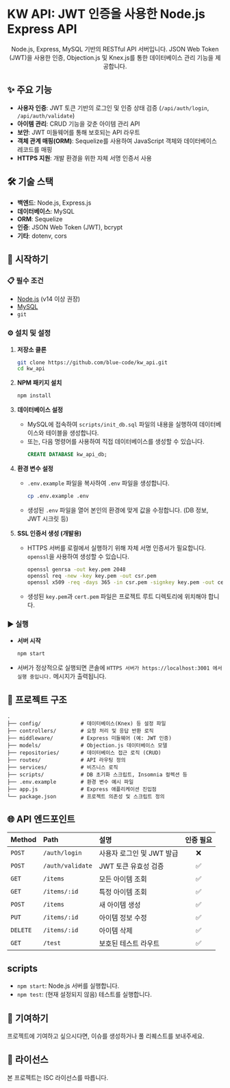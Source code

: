 # KW API: JWT 인증을 사용한 Node.js Express API

<div align="center">
  <p>Node.js, Express, MySQL 기반의 RESTful API 서버입니다. JSON Web Token (JWT)을 사용한 인증, Objection.js 및 Knex.js를 통한 데이터베이스 관리 기능을 제공합니다.</p>
</div>

## ✨ 주요 기능

-   **사용자 인증**: JWT 토큰 기반의 로그인 및 인증 상태 검증 (`/api/auth/login`, `/api/auth/validate`)
-   **아이템 관리**: CRUD 기능을 갖춘 아이템 관리 API
-   **보안**: JWT 미들웨어를 통해 보호되는 API 라우트
-   **객체 관계 매핑(ORM)**: Sequelize를 사용하여 JavaScript 객체와 데이터베이스 레코드를 매핑
-   **HTTPS 지원**: 개발 환경을 위한 자체 서명 인증서 사용

## 🛠️ 기술 스택

-   **백엔드**: Node.js, Express.js
-   **데이터베이스**: MySQL
-   **ORM**: Sequelize
-   **인증**: JSON Web Token (JWT), bcrypt
-   **기타**: dotenv, cors

## 🚀 시작하기

### 📋 필수 조건

-   [Node.js](https://nodejs.org/) (v14 이상 권장)
-   [MySQL](https://www.mysql.com/)
-   `git`

### ⚙️ 설치 및 설정

1.  **저장소 클론**
    ```bash
    git clone https://github.com/blue-code/kw_api.git
    cd kw_api
    ```

2.  **NPM 패키지 설치**
    ```bash
    npm install
    ```

3.  **데이터베이스 설정**
    -   MySQL에 접속하여 `scripts/init_db.sql` 파일의 내용을 실행하여 데이터베이스와 테이블을 생성합니다.
    -   또는, 다음 명령어를 사용하여 직접 데이터베이스를 생성할 수 있습니다.
        ```sql
        CREATE DATABASE kw_api_db;
        ```

4.  **환경 변수 설정**
    -   `.env.example` 파일을 복사하여 `.env` 파일을 생성합니다.
        ```bash
        cp .env.example .env
        ```
    -   생성된 `.env` 파일을 열어 본인의 환경에 맞게 값을 수정합니다. (DB 정보, JWT 시크릿 등)

5.  **SSL 인증서 생성 (개발용)**
    -   HTTPS 서버를 로컬에서 실행하기 위해 자체 서명 인증서가 필요합니다. `openssl`을 사용하여 생성할 수 있습니다.
        ```bash
        openssl genrsa -out key.pem 2048
        openssl req -new -key key.pem -out csr.pem
        openssl x509 -req -days 365 -in csr.pem -signkey key.pem -out cert.pem
        ```
    -   생성된 `key.pem`과 `cert.pem` 파일은 프로젝트 루트 디렉토리에 위치해야 합니다.

### ▶️ 실행

-   **서버 시작**
    ```bash
    npm start
    ```
-   서버가 정상적으로 실행되면 콘솔에 `HTTPS 서버가 https://localhost:3001 에서 실행 중입니다.` 메시지가 출력됩니다.

## 📁 프로젝트 구조

```
.
├── config/             # 데이터베이스(Knex) 등 설정 파일
├── controllers/        # 요청 처리 및 응답 반환 로직
├── middleware/         # Express 미들웨어 (예: JWT 인증)
├── models/             # Objection.js 데이터베이스 모델
├── repositories/       # 데이터베이스 접근 로직 (CRUD)
├── routes/             # API 라우팅 정의
├── services/           # 비즈니스 로직
├── scripts/            # DB 초기화 스크립트, Insomnia 컬렉션 등
├── .env.example        # 환경 변수 예시 파일
├── app.js              # Express 애플리케이션 진입점
└── package.json        # 프로젝트 의존성 및 스크립트 정의
```

## 🌐 API 엔드포인트

| Method | Path                  | 설명                     | 인증 필요 |
| :----- | :-------------------- | :----------------------- | :-------: |
| `POST` | `/auth/login`         | 사용자 로그인 및 JWT 발급 |     ❌     |
| `POST` | `/auth/validate`      | JWT 토큰 유효성 검증     |     ✅     |
| `GET`  | `/items`              | 모든 아이템 조회         |     ✅     |
| `GET`  | `/items/:id`          | 특정 아이템 조회         |     ✅     |
| `POST` | `/items`              | 새 아이템 생성           |     ✅     |
| `PUT`  | `/items/:id`          | 아이템 정보 수정         |     ✅     |
| `DELETE`| `/items/:id`         | 아이템 삭제              |     ✅     |
| `GET`  | `/test`               | 보호된 테스트 라우트     |     ✅     |

## scripts

-   `npm start`: Node.js 서버를 실행합니다.
-   `npm test`: (현재 설정되지 않음) 테스트를 실행합니다.

## 🤝 기여하기

프로젝트에 기여하고 싶으시다면, 이슈를 생성하거나 풀 리퀘스트를 보내주세요.

## 📄 라이선스

본 프로젝트는 ISC 라이선스를 따릅니다.